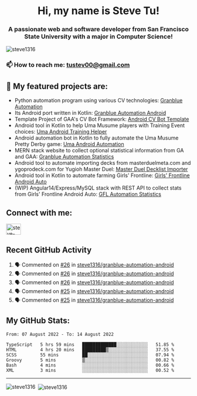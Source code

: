 <h1 align="center">Hi, my name is Steve Tu!</h1>
<h3 align="center">A passionate web and software developer from San Francisco State University with a major in Computer Science!</h3>

<p align="left"> <img src="https://komarev.com/ghpvc/?username=steve1316&label=Profile%20views&color=0e75b6&style=flat" alt="steve1316" /> </p>

### 📫 How to reach me: **tustev00@gmail.com**

## 🔭 My featured projects are:
- Python automation program using various CV technologies: [Granblue Automation](https://github.com/steve1316/granblue-automation-pyautogui)
- Its Android port written in Kotlin: [Granblue Automation Android](https://github.com/steve1316/granblue-automation-android)
- Template Project of GAA's CV Bot Framework: [Android CV Bot Template](https://github.com/steve1316/android-cv-bot-template)
- Android tool in Kotlin to help Uma Musume players with Training Event choices: [Uma Android Training Helper](https://github.com/steve1316/uma-android-training-helper)
- Android automation bot in Kotlin to fully automate the Uma Musume Pretty Derby game: [Uma Android Automation](https://github.com/steve1316/uma-android-automation)
- MERN stack website to collect optional statistical information from GA and GAA: [Granblue Automation Statistics](https://github.com/steve1316/granblue-automation-statistics)
- Android tool to automate importing decks from masterduelmeta.com and ygoprodeck.com for Yugioh Master Duel: [Master Duel Decklist Importer](https://github.com/steve1316/masterduel-android-decklist-importer)
- Android tool in Kotlin to automate farming Girls' Frontline: [Girls' Frontline Android Auto](https://github.com/steve1316/gfl-android-auto)
- (WIP) Angular14/Express/MySQL stack with REST API to collect stats from Girls' Frontline Android Auto: [GFL Automation Statistics](https://github.com/steve1316/gfl-automation-statistics)

## Connect with me:

<p align="left">
<a href="https://linkedin.com/in/steve-tu-370ba219b" target="blank"><img align="center" src="https://cdn.jsdelivr.net/npm/simple-icons@3.0.1/icons/linkedin.svg" alt="steve-tu-370ba219b" height="30" width="40" /></a>
</p>

## Recent GitHub Activity

<!--START_SECTION:activity-->
1. 🗣 Commented on [#26](https://github.com/steve1316/granblue-automation-android/issues/26) in [steve1316/granblue-automation-android](https://github.com/steve1316/granblue-automation-android)
2. 🗣 Commented on [#26](https://github.com/steve1316/granblue-automation-android/issues/26) in [steve1316/granblue-automation-android](https://github.com/steve1316/granblue-automation-android)
3. 🗣 Commented on [#26](https://github.com/steve1316/granblue-automation-android/issues/26) in [steve1316/granblue-automation-android](https://github.com/steve1316/granblue-automation-android)
4. 🗣 Commented on [#25](https://github.com/steve1316/granblue-automation-android/issues/25) in [steve1316/granblue-automation-android](https://github.com/steve1316/granblue-automation-android)
5. 🗣 Commented on [#25](https://github.com/steve1316/granblue-automation-android/issues/25) in [steve1316/granblue-automation-android](https://github.com/steve1316/granblue-automation-android)
<!--END_SECTION:activity-->

## My GitHub Stats:

<!--START_SECTION:waka-->

```text
From: 07 August 2022 - To: 14 August 2022

TypeScript   5 hrs 59 mins   █████████████░░░░░░░░░░░░   51.85 %
HTML         4 hrs 20 mins   █████████▒░░░░░░░░░░░░░░░   37.55 %
SCSS         55 mins         ██░░░░░░░░░░░░░░░░░░░░░░░   07.94 %
Groovy       5 mins          ▒░░░░░░░░░░░░░░░░░░░░░░░░   00.82 %
Bash         4 mins          ░░░░░░░░░░░░░░░░░░░░░░░░░   00.66 %
XML          3 mins          ░░░░░░░░░░░░░░░░░░░░░░░░░   00.52 %
```

<!--END_SECTION:waka-->

---

<p><img align="left" src="https://github-readme-stats.vercel.app/api/top-langs?username=steve1316&show_icons=true&locale=en&layout=compact&theme=radical" alt="steve1316" /></p>

<p>&nbsp;<img align="center" src="https://github-readme-stats.vercel.app/api?username=steve1316&show_icons=true&locale=en&count_private=true&theme=radical" alt="steve1316" /></p>
